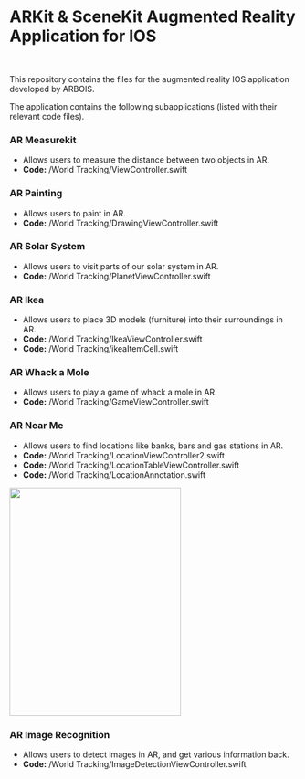 <h1>ARKit & SceneKit Augmented Reality Application for IOS</h1>
<br>
<p>This repository contains the files for the augmented reality IOS application developed by ARBOIS.</p>
<p>The application contains the following subapplications (listed with their relevant code files).</p>

<h3>AR Measurekit</h3>
<ul>
  <li>Allows users to measure the distance between two objects in AR.</li>
  <li><b>Code:</b> /World Tracking/ViewController.swift</li>
</ul>

<h3>AR Painting</h3>
<ul>
  <li>Allows users to paint in AR.</li>
  <li><b>Code:</b> /World Tracking/DrawingViewController.swift</li>
</ul>

<h3>AR Solar System</h3>
<ul>
  <li>Allows users to visit parts of our solar system in AR.</li>
  <li><b>Code:</b> /World Tracking/PlanetViewController.swift</li>
</ul>

<h3>AR Ikea</h3>
<ul>
  <li>Allows users to place 3D models (furniture) into their surroundings in AR.</li>
  <li><b>Code:</b> /World Tracking/IkeaViewController.swift</li>
  <li><b>Code:</b> /World Tracking/ikeaItemCell.swift</li>
</ul>

<h3>AR Whack a Mole</h3>
<ul>
  <li>Allows users to play a game of whack a mole in AR.</li>
  <li><b>Code:</b> /World Tracking/GameViewController.swift</li>
</ul>

<h3>AR Near Me</h3>
<ul>
  <li>Allows users to find locations like banks, bars and gas stations in AR.</li>
  <li><b>Code:</b> /World Tracking/LocationViewController2.swift</li>
  <li><b>Code:</b> /World Tracking/LocationTableViewController.swift</li>
  <li><b>Code:</b> /World Tracking/LocationAnnotation.swift</li>
</ul>

<img src="https://raw.githubusercontent.com/AlexanderTallqvist/ARKit/master/ARKit%20gifs/Location.gif" width="300" height="400" />

<h3>AR Image Recognition</h3>
<ul>
  <li>Allows users to detect images in AR, and get various information back.</li>
  <li><b>Code:</b> /World Tracking/ImageDetectionViewController.swift</li>
</ul>


